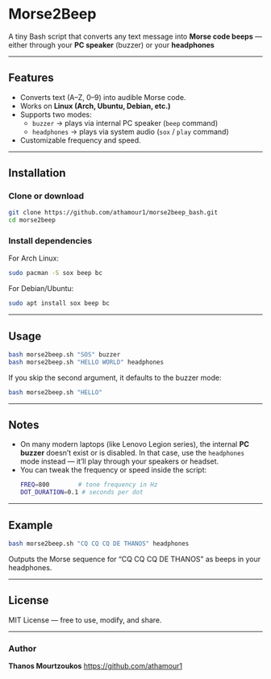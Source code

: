 # Morse2Beep

A tiny Bash script that converts any text message into **Morse code beeps** —
either through your **PC speaker** (buzzer) or your **headphones**

---

## Features

- Converts text (A–Z, 0–9) into audible Morse code.
- Works on **Linux (Arch, Ubuntu, Debian, etc.)**
- Supports two modes:
  - `buzzer` → plays via internal PC speaker (`beep` command)
  - `headphones` → plays via system audio (`sox` / `play` command)
- Customizable frequency and speed.

---

## Installation

### Clone or download
```bash
git clone https://github.com/athamour1/morse2beep_bash.git
cd morse2beep
```

### Install dependencies
For Arch Linux:
```bash
sudo pacman -S sox beep bc
```

For Debian/Ubuntu:
```bash
sudo apt install sox beep bc
```

---

## Usage

```bash
bash morse2beep.sh "SOS" buzzer
bash morse2beep.sh "HELLO WORLD" headphones
```

If you skip the second argument, it defaults to the buzzer mode:
```bash
bash morse2beep.sh "HELLO"
```

---

## Notes

- On many modern laptops (like Lenovo Legion series), the internal **PC buzzer** doesn’t exist or is disabled.
  In that case, use the `headphones` mode instead — it’ll play through your speakers or headset.
- You can tweak the frequency or speed inside the script:
  ```bash
  FREQ=800        # tone frequency in Hz
  DOT_DURATION=0.1 # seconds per dot
  ```

---

## Example

```bash
bash morse2beep.sh "CQ CQ CQ DE THANOS" headphones
```

Outputs the Morse sequence for “CQ CQ CQ DE THANOS” as beeps in your headphones.

---

## License
MIT License — free to use, modify, and share.

---

### Author
**Thanos Mourtzoukos**
https://github.com/athamour1
